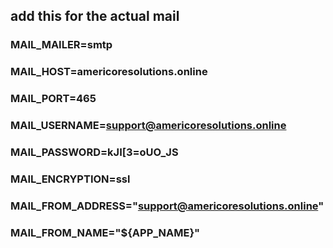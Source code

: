 ## add this for the actual mail 
### MAIL_MAILER=smtp
### MAIL_HOST=americoresolutions.online
### MAIL_PORT=465
### MAIL_USERNAME=support@americoresolutions.online
### MAIL_PASSWORD=kJI[3=oUO_JS
### MAIL_ENCRYPTION=ssl
### MAIL_FROM_ADDRESS="support@americoresolutions.online"
### MAIL_FROM_NAME="${APP_NAME}"